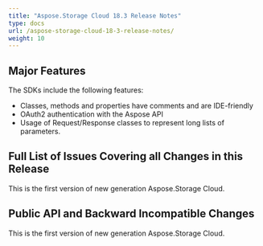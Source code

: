 ```yaml
---
title: "Aspose.Storage Cloud 18.3 Release Notes"
type: docs
url: /aspose-storage-cloud-18-3-release-notes/
weight: 10
---
```


## Major Features

The SDKs include the following features:

- Classes, methods and properties have comments and are IDE-friendly
- OAuth2 authentication with the Aspose API
- Usage of Request/Response classes to represent long lists of parameters.

## Full List of Issues Covering all Changes in this Release

This is the first version of new generation Aspose.Storage Cloud.

## Public API and Backward Incompatible Changes

This is the first version of new generation Aspose.Storage Cloud.
